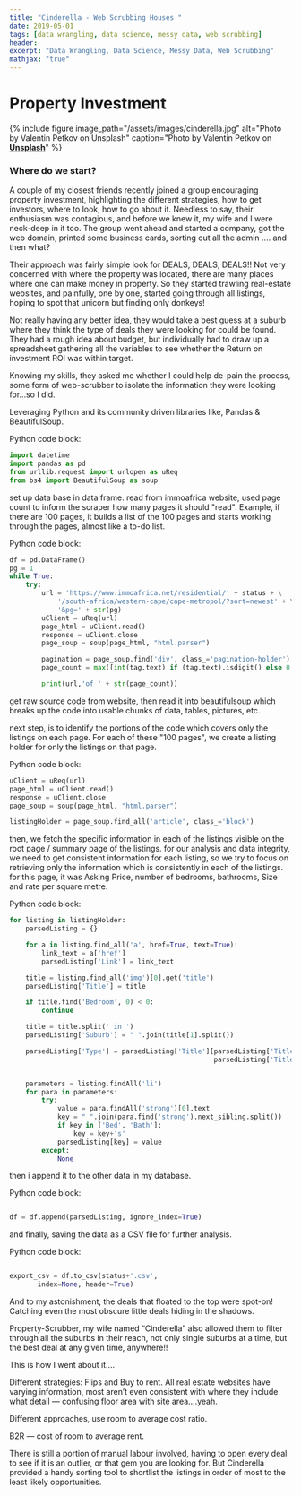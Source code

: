 ```yaml
---
title: "Cinderella - Web Scrubbing Houses "
date: 2019-05-01
tags: [data wrangling, data science, messy data, web scrubbing]
header:
excerpt: "Data Wrangling, Data Science, Messy Data, Web Scrubbing"
mathjax: "true"
---
```


# Property Investment

{% include figure image_path="/assets/images/cinderella.jpg" alt="Photo by Valentin Petkov on Unsplash" caption="Photo by Valentin Petkov on [**Unsplash**](https://unsplash.com)" %}

### Where do we start?
A couple of my closest friends recently joined a group encouraging property investment, highlighting the different strategies, how to get investors, where to look, how to go about it. Needless to say, their enthusiasm was contagious, and before we knew it, my wife and I were neck-deep in it too. The group went ahead and started a company, got the web domain, printed some business cards, sorting out all the admin .... and then what?

Their approach was fairly simple look for DEALS, DEALS, DEALS!! Not very concerned with where the property was located, there are many places where one can make money in property. So they started trawling real-estate websites, and painfully, one by one, started going through all listings, hoping to spot that unicorn but finding only donkeys!

Not really having any better idea, they would take a best guess at a suburb where they think the type of deals they were looking for could be found. They had a rough idea about budget, but individually had to draw up a spreadsheet gathering all the variables to see whether the Return on investment ROI was within target.

Knowing my skills, they asked me whether I could help de-pain the process, some form of web-scrubber to isolate the information they were looking for...so I did.


Leveraging Python and its community driven libraries like, Pandas & BeautifulSoup.

Python code block:
```python
import datetime
import pandas as pd
from urllib.request import urlopen as uReq
from bs4 import BeautifulSoup as soup
```


set up data base in data frame.   read from immoafrica website, used page count to inform the scraper how many pages it should "read". Example, if there are 100 pages, it builds a list of the 100 pages and starts working through the pages, almost like a to-do list.


Python code block:
```python
df = pd.DataFrame()
pg = 1
while True:
    try:
        url = 'https://www.immoafrica.net/residential/' + status + \
            '/south-africa/western-cape/cape-metropol/?sort=newest' + \
            '&pg=' + str(pg)
        uClient = uReq(url)
        page_html = uClient.read()
        response = uClient.close
        page_soup = soup(page_html, "html.parser")

        pagination = page_soup.find('div', class_='pagination-holder').ul.find_all("a")
        page_count = max([int(tag.text) if (tag.text).isdigit() else 0 for tag in pagination])

        print(url,'of ' + str(page_count))
```


get raw source code from website, then read it into beautifulsoup which breaks up the code into usable chunks of data, tables, pictures, etc.

next step, is to identify the portions of the code which covers only the listings on each page. For each of these "100 pages", we create a listing holder for only the listings on that page.

Python code block:
```python
uClient = uReq(url)
page_html = uClient.read()
response = uClient.close
page_soup = soup(page_html, "html.parser")

listingHolder = page_soup.find_all('article', class_='block')
```


then, we fetch the specific information in each of the listings visible on the root page / summary page of the listings. for our analysis and data integrity, we need to get consistent information for each listing, so we try to focus on retrieving only the information which is consistently in each of the listings. for this page, it was Asking Price, number of bedrooms, bathrooms, Size and rate per square metre.  

Python code block:
```python
for listing in listingHolder:
    parsedListing = {}

    for a in listing.find_all('a', href=True, text=True):
        link_text = a['href']
        parsedListing['Link'] = link_text

    title = listing.find_all('img')[0].get('title')
    parsedListing['Title'] = title

    if title.find('Bedroom', 0) < 0:
        continue

    title = title.split(' in ')
    parsedListing['Suburb'] = " ".join(title[1].split())

    parsedListing['Type'] = parsedListing['Title'][parsedListing['Title'].find(' ', 9):
                                                   parsedListing['Title'].find(' ', 12)]


    parameters = listing.findAll('li')
    for para in parameters:
        try:
            value = para.findAll('strong')[0].text
            key = " ".join(para.find('strong').next_sibling.split())
            if key in ['Bed', 'Bath']:
                key = key+'s'
            parsedListing[key] = value
        except:
            None

```


then i append it to the other data in my database.

Python code block:
```python

df = df.append(parsedListing, ignore_index=True)

```


and finally, saving the data as a CSV file for further analysis.

Python code block:
```python

export_csv = df.to_csv(status+'.csv',
       index=None, header=True)

```



And to my astonishment, the deals that floated to the top were spot-on! Catching even the most obscure little deals hiding in the shadows.



Property-Scrubber, my wife named “Cinderella” also allowed them to filter through all the suburbs in their reach, not only single suburbs at a time, but the best deal at any given time, anywhere!!



This is how I went about it....


Different strategies: Flips and Buy to rent. All real estate websites have varying information, most aren’t even consistent with where they include what detail — confusing floor area with site area....yeah.


Different approaches, use room to average cost ratio.


B2R — cost of room to average rent.


There is still a portion of manual labour involved, having to open every deal to see if it is an outlier, or that gem you are looking for. But Cinderella provided a handy sorting tool to shortlist the listings in order of most to the least likely opportunities.  
